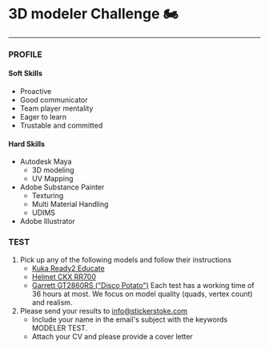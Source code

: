 # 3D modeler Challenge 🏍️
-----------
### PROFILE

#### Soft Skills
- Proactive
- Good communicator
- Team player mentality
- Eager to learn 
- Trustable and committed
  
#### Hard Skills
- Autodesk Maya
	- 3D modeling
	- UV Mapping
- Adobe Substance Painter
	- Texturing
	- Multi Material Handling
	- UDIMS
- Adobe Illustrator

### TEST

1. Pick up any of the following models and follow their instructions
	- [Kuka Ready2 Educate](https://github.com/StickerStoke/3d-model-challenge/blob/main/3D%20MODELER%20TEST/kuka2.md)
	- [Helmet CKX RR700](https://github.com/StickerStoke/3d-model-challenge/blob/main/3D%20MODELER%20TEST/Helmet%20CKX%20RR700.md)
	- [Garrett GT2860RS ("Disco Potato")](https://github.com/StickerStoke/3d-model-challenge/blob/main/3D%20MODELER%20TEST/Garrett%20GT2860RS.md)
Each test has a working time of 36 hours at most. We focus on model quality (quads, vertex count) and realism.  
2. Please send your results to info@stickerstoke.com
	- Include your name in the email's subject with the keywords MODELER TEST.
	- Attach your CV and please provide a cover letter
